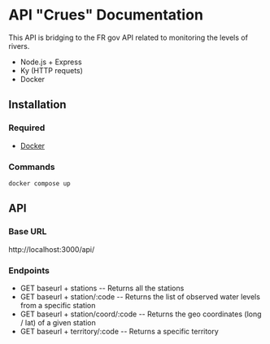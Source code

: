 # API "Crues" Documentation

This API is bridging to the FR gov API related to monitoring the levels of rivers.

- Node.js + Express
- Ky (HTTP requets)
- Docker

## Installation

### Required

- [Docker](https://www.docker.com/)

### Commands

```
docker compose up
```

## API

### Base URL

http://localhost:3000/api/

### Endpoints

- GET baseurl + stations -- Returns all the stations
- GET baseurl + station/:code -- Returns the list of observed water levels from a specific station
- GET baseurl + station/coord/:code -- Returns the geo coordinates (long / lat) of a given station
- GET baseurl + territory/:code -- Returns a specific territory